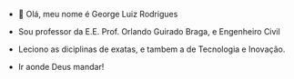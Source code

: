 - 👋 Olá, meu nome é George Luiz  Rodrigues
-  Sou professor da E.E. Prof. Orlando Guirado Braga, e Engenheiro Civil
-  Leciono as diciplinas de exatas, e tambem a de Tecnologia e Inovação.
  
- Ir aonde Deus mandar!
<!---
ProfGeorgeRodrigues/ProfGeorgeRodrigues is a ✨ special ✨ repository because its `README.md` (this file) appears on your GitHub profile.
You can click the Preview link to take a look at your changes.
--->
